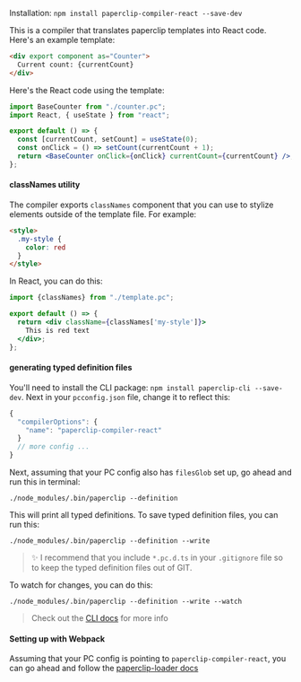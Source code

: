 

Installation: `npm install paperclip-compiler-react --save-dev`

This is a compiler that translates paperclip templates into React code. Here's an example template:

```html
<div export component as="Counter">
  Current count: {currentCount}
</div>
```

Here's the React code using the template:

```jsx
import BaseCounter from "./counter.pc";
import React, { useState } from "react";

export default () => {
  const [currentCount, setCount] = useState(0);
  const onClick = () => setCount(currentCount + 1);
  return <BaseCounter onClick={onClick} currentCount={currentCount} />;
};
```

#### classNames utility

The compiler exports `classNames` component that you can use to stylize elements outside of the template file. For example:

```html
<style>
  .my-style {
    color: red
  }
</style>
```

In React, you can do this:

```jsx
import {classNames} from "./template.pc";

export default () => {
  return <div className={classNames['my-style']}>
    This is red text
  </div>;
};
```

#### generating typed definition files

You'll need to install the CLI package: `npm install paperclip-cli --save-dev`. Next in your `pcconfig.json` file, change it to reflect this:

```javascript
{
  "compilerOptions": {
    "name": "paperclip-compiler-react"
  }
  // more config ...
}
```

Next, assuming that your PC config also has `filesGlob` set up, go ahead and run this in terminal:

```
./node_modules/.bin/paperclip --definition
```

This will print all typed definitions. To save typed definition files, you can run this:


```
./node_modules/.bin/paperclip --definition --write
```

> ✨ I recommend that you include `*.pc.d.ts` in your `.gitignore` file so to keep the typed definition files out of GIT. 


To watch for changes, you can do this:


```
./node_modules/.bin/paperclip --definition --write --watch
```

> Check out the [CLI docs](../paperclip-cli) for more info

#### Setting up with Webpack

Assuming that your PC config is pointing to `paperclip-compiler-react`, you can go ahead and follow the 
[paperclip-loader docs](../paperclip-loader)
